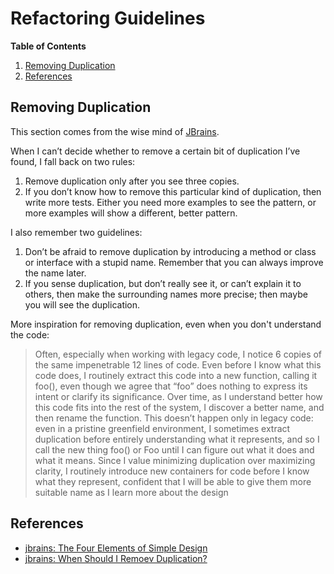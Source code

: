 # Refactoring Guidelines

**Table of Contents**

1. [Removing Duplication](#removing-duplication)
2. [References](#references)

## Removing Duplication

This section comes from the wise mind of [JBrains](https://blog.jbrains.ca).

When I can’t decide whether to remove a certain bit of duplication I’ve found, I fall back on two rules:

1.  Remove duplication only after you see three copies.
2.  If you don’t know how to remove this particular kind of duplication, then write more tests. Either you need more examples to see the pattern, or more examples will show a different, better pattern.

I also remember two guidelines:

1.  Don’t be afraid to remove duplication by introducing a method or class or interface with a stupid name. Remember that you can always improve the name later.
2.  If you sense duplication, but don’t really see it, or can’t explain it to others, then make the surrounding names more precise; then maybe you will see the duplication.

More inspiration for removing duplication, even when you don't understand the code:

> Often, especially when working with legacy code, I notice 6 copies of the same impenetrable 12 lines of code. Even before I know what this code does, I routinely extract this code into a new function, calling it foo(), even though we agree that “foo” does nothing to express its intent or clarify its significance. Over time, as I understand better how this code fits into the rest of the system, I discover a better name, and then rename the function. This doesn’t happen only in legacy code: even in a pristine greenfield environment, I sometimes extract duplication before entirely understanding what it represents, and so I call the new thing foo() or Foo until I can figure out what it does and what it means. Since I value minimizing duplication over maximizing clarity, I routinely introduce new containers for code before I know what they represent, confident that I will be able to give them more suitable name as I learn more about the design

## References

* [jbrains: The Four Elements of Simple Design](https://blog.jbrains.ca/permalink/the-four-elements-of-simple-design)
* [jbrains: When Should I Remoev Duplication?](https://blog.thecodewhisperer.com/permalink/when-should-i-remove-duplication)
